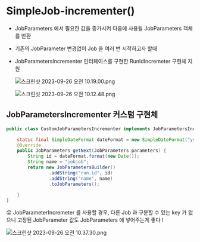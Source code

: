# SimpleJob-incrementer()

- JobParameters 에서 필요한 값을 증가시켜 다음에 사용될 JobParameters 객체를 반환
- 기존의 JobParameter 변경없이 Job 을 여러 번 시작하고자 할때
- JobParametersIncrementer 인터페이스를 구현한 RunIdIncremeter 구현체 지원

  ![스크린샷 2023-09-26 오전 10.19.00.png](https://prod-files-secure.s3.us-west-2.amazonaws.com/620a6d8c-eeac-4c90-b691-23b89fd6e153/6f9d203a-ed81-415a-a5e6-6889191bef16/%E1%84%89%E1%85%B3%E1%84%8F%E1%85%B3%E1%84%85%E1%85%B5%E1%86%AB%E1%84%89%E1%85%A3%E1%86%BA_2023-09-26_%E1%84%8B%E1%85%A9%E1%84%8C%E1%85%A5%E1%86%AB_10.19.00.png)

  ![스크린샷 2023-09-26 오전 10.12.48.png](https://prod-files-secure.s3.us-west-2.amazonaws.com/620a6d8c-eeac-4c90-b691-23b89fd6e153/efc8a1fd-e88b-4da1-bcdb-7c3ed20aa2ac/%E1%84%89%E1%85%B3%E1%84%8F%E1%85%B3%E1%84%85%E1%85%B5%E1%86%AB%E1%84%89%E1%85%A3%E1%86%BA_2023-09-26_%E1%84%8B%E1%85%A9%E1%84%8C%E1%85%A5%E1%86%AB_10.12.48.png)


## JobParametersIncrementer 커스텀 구현체

```java
public class CustomJobParametersIncrementer implements JobParametersIncrementer {

    static final SimpleDateFormat dateFormat = new SimpleDateFormat("yyyyMMdd-hhmmss");
    @Override
    public JobParameters getNext(JobParameters parameters) {
        String id = dateFormat.format(new Date());
        String name = "jobjob";
        return new JobParametersBuilder()
                .addString("run.id", id)
                .addString("name", name)
                .toJobParameters();

    }
}
```

😲 JobParameterIncremeter 를 사용할 경우, 다른 Job 과 구분할 수 있는 key 가 없으니 고정된 JobParameter 값도 JobParameters 에 넣어주는게 좋다 !

![스크린샷 2023-09-26 오전 10.37.30.png](https://prod-files-secure.s3.us-west-2.amazonaws.com/620a6d8c-eeac-4c90-b691-23b89fd6e153/c068c19c-75a7-4053-976f-24302e561e8e/%E1%84%89%E1%85%B3%E1%84%8F%E1%85%B3%E1%84%85%E1%85%B5%E1%86%AB%E1%84%89%E1%85%A3%E1%86%BA_2023-09-26_%E1%84%8B%E1%85%A9%E1%84%8C%E1%85%A5%E1%86%AB_10.37.30.png)